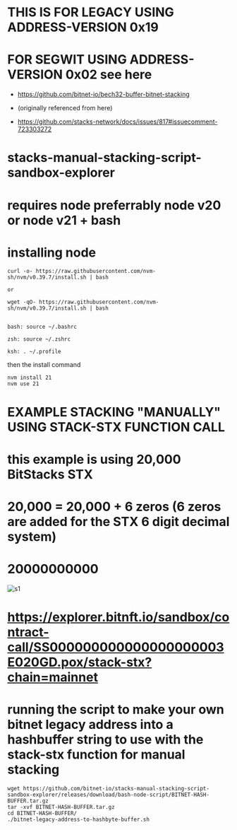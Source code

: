 # THIS IS FOR LEGACY USING ADDRESS-VERSION 0x19

# FOR SEGWIT USING ADDRESS-VERSION 0x02 see here
* https://github.com/bitnet-io/bech32-buffer-bitnet-stacking


* (originally referenced from here)
* https://github.com/stacks-network/docs/issues/817#issuecomment-723303272

# stacks-manual-stacking-script-sandbox-explorer
# requires node preferrably node v20 or node v21 + bash

# installing node

```
curl -o- https://raw.githubusercontent.com/nvm-sh/nvm/v0.39.7/install.sh | bash

or

wget -qO- https://raw.githubusercontent.com/nvm-sh/nvm/v0.39.7/install.sh | bash


bash: source ~/.bashrc

zsh: source ~/.zshrc

ksh: . ~/.profile

```

then the install command 

```
nvm install 21
nvm use 21
```

# EXAMPLE STACKING "MANUALLY" USING STACK-STX FUNCTION CALL
# this example is using 20,000 BitStacks STX
# 20,000 = 20,000 + 6 zeros (6 zeros are added for the STX 6 digit decimal system)
# 20000000000

![s1](https://github.com/bitnet-io/stacks-manual-stacking-script-sandbox-explorer/releases/download/bash-node-script/example-stacking.png)

# https://explorer.bitnft.io/sandbox/contract-call/SS000000000000000000003E020GD.pox/stack-stx?chain=mainnet


# running the script to make your own bitnet legacy address into a hashbuffer string to use with the stack-stx function for manual stacking

```
wget https://github.com/bitnet-io/stacks-manual-stacking-script-sandbox-explorer/releases/download/bash-node-script/BITNET-HASH-BUFFER.tar.gz
tar -xvf BITNET-HASH-BUFFER.tar.gz
cd BITNET-HASH-BUFFER/
./bitnet-legacy-address-to-hashbyte-buffer.sh


```
